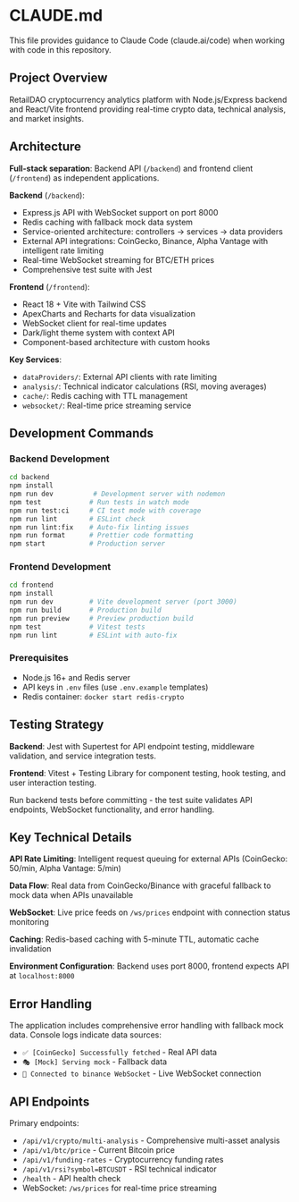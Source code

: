 # CLAUDE.md

This file provides guidance to Claude Code (claude.ai/code) when working with code in this repository.

## Project Overview

RetailDAO cryptocurrency analytics platform with Node.js/Express backend and React/Vite frontend providing real-time crypto data, technical analysis, and market insights.

## Architecture

**Full-stack separation**: Backend API (`/backend`) and frontend client (`/frontend`) as independent applications.

**Backend** (`/backend`):
- Express.js API with WebSocket support on port 8000
- Redis caching with fallback mock data system
- Service-oriented architecture: controllers → services → data providers
- External API integrations: CoinGecko, Binance, Alpha Vantage with intelligent rate limiting
- Real-time WebSocket streaming for BTC/ETH prices
- Comprehensive test suite with Jest

**Frontend** (`/frontend`):
- React 18 + Vite with Tailwind CSS
- ApexCharts and Recharts for data visualization  
- WebSocket client for real-time updates
- Dark/light theme system with context API
- Component-based architecture with custom hooks

**Key Services**:
- `dataProviders/`: External API clients with rate limiting
- `analysis/`: Technical indicator calculations (RSI, moving averages)
- `cache/`: Redis caching with TTL management
- `websocket/`: Real-time price streaming service

## Development Commands

### Backend Development
```bash
cd backend
npm install
npm run dev          # Development server with nodemon
npm test            # Run tests in watch mode
npm run test:ci     # CI test mode with coverage
npm run lint        # ESLint check
npm run lint:fix    # Auto-fix linting issues
npm run format      # Prettier code formatting
npm start           # Production server
```

### Frontend Development
```bash
cd frontend
npm install
npm run dev         # Vite development server (port 3000)
npm run build       # Production build
npm run preview     # Preview production build
npm test            # Vitest tests
npm run lint        # ESLint with auto-fix
```

### Prerequisites
- Node.js 16+ and Redis server
- API keys in `.env` files (use `.env.example` templates)
- Redis container: `docker start redis-crypto`

## Testing Strategy

**Backend**: Jest with Supertest for API endpoint testing, middleware validation, and service integration tests.

**Frontend**: Vitest + Testing Library for component testing, hook testing, and user interaction testing.

Run backend tests before committing - the test suite validates API endpoints, WebSocket functionality, and error handling.

## Key Technical Details

**API Rate Limiting**: Intelligent request queuing for external APIs (CoinGecko: 50/min, Alpha Vantage: 5/min)

**Data Flow**: Real data from CoinGecko/Binance with graceful fallback to mock data when APIs unavailable

**WebSocket**: Live price feeds on `/ws/prices` endpoint with connection status monitoring

**Caching**: Redis-based caching with 5-minute TTL, automatic cache invalidation

**Environment Configuration**: Backend uses port 8000, frontend expects API at `localhost:8000`

## Error Handling

The application includes comprehensive error handling with fallback mock data. Console logs indicate data sources:
- `✅ [CoinGecko] Successfully fetched` - Real API data
- `🎭 [Mock] Serving mock` - Fallback data
- `🔌 Connected to binance WebSocket` - Live WebSocket connection

## API Endpoints

Primary endpoints:
- `/api/v1/crypto/multi-analysis` - Comprehensive multi-asset analysis
- `/api/v1/btc/price` - Current Bitcoin price
- `/api/v1/funding-rates` - Cryptocurrency funding rates
- `/api/v1/rsi?symbol=BTCUSDT` - RSI technical indicator
- `/health` - API health check
- WebSocket: `/ws/prices` for real-time price streaming